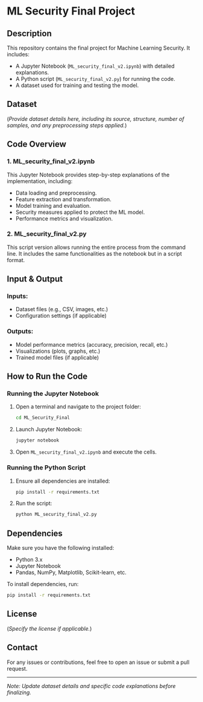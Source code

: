 # ML Security Final Project

## Description
This repository contains the final project for Machine Learning Security. It includes:
- A Jupyter Notebook (`ML_security_final_v2.ipynb`) with detailed explanations.
- A Python script (`ML_security_final_v2.py`) for running the code.
- A dataset used for training and testing the model.

## Dataset
(*Provide dataset details here, including its source, structure, number of samples, and any preprocessing steps applied.*)

## Code Overview
### 1. **ML_security_final_v2.ipynb**
This Jupyter Notebook provides step-by-step explanations of the implementation, including:
- Data loading and preprocessing.
- Feature extraction and transformation.
- Model training and evaluation.
- Security measures applied to protect the ML model.
- Performance metrics and visualization.

### 2. **ML_security_final_v2.py**
This script version allows running the entire process from the command line. It includes the same functionalities as the notebook but in a script format.

## Input & Output
### **Inputs:**
- Dataset files (e.g., CSV, images, etc.)
- Configuration settings (if applicable)

### **Outputs:**
- Model performance metrics (accuracy, precision, recall, etc.)
- Visualizations (plots, graphs, etc.)
- Trained model files (if applicable)

## How to Run the Code
### **Running the Jupyter Notebook**
1. Open a terminal and navigate to the project folder:
   ```sh
   cd ML_Security_Final
   ```
2. Launch Jupyter Notebook:
   ```sh
   jupyter notebook
   ```
3. Open `ML_security_final_v2.ipynb` and execute the cells.

### **Running the Python Script**
1. Ensure all dependencies are installed:
   ```sh
   pip install -r requirements.txt
   ```
2. Run the script:
   ```sh
   python ML_security_final_v2.py
   ```

## Dependencies
Make sure you have the following installed:
- Python 3.x
- Jupyter Notebook
- Pandas, NumPy, Matplotlib, Scikit-learn, etc.

To install dependencies, run:
```sh
pip install -r requirements.txt
```

## License
(*Specify the license if applicable.*)

## Contact
For any issues or contributions, feel free to open an issue or submit a pull request.

---
*Note: Update dataset details and specific code explanations before finalizing.*


